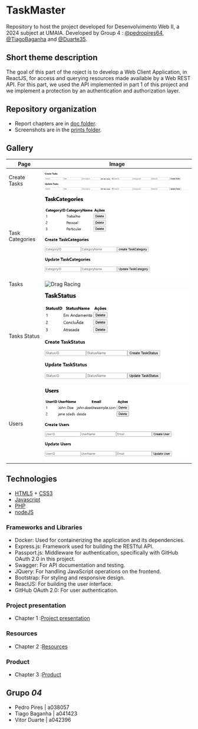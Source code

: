 # TaskMaster

Repository to host the project developed for Desenvolvimento Web II, a 2024 subject at UMAIA. Developed by Group 4 : [@pedropires64](https://github.com/pedropires64), [@TiagoBaganha](https://github.com/TiagoBaganha) and [@Duarte35](https://github.com/Duarte35).

## Short theme description

The goal of this part of the roject is to develop a Web Client Application, in ReactJS, for access and querying resources made available by a Web REST API.
For this part, we used the API implemented in part 1 of this project and we implement a protection by an authentication and authorization layer.

## Repository organization

* Report chapters are in [doc folder](https://github.com/inf23dw2g04/m2_react/tree/abcc2ba4fc03ede1a94fb59704c954fc58b7801e/docsm2).
* Screenshots are in the [prints folder](https://github.com/inf23dw2g04/m2_react/tree/abcc2ba4fc03ede1a94fb59704c954fc58b7801e/prints).


## Gallery

| Page      | Image |
| ----------- | ----------- |
| Create Tasks      | ![Drag Racing](prints/createtasks.png)       |
| Task Categories  | ![Drag Racing](prints/taskcategories.png)       |
| Tasks | ![Drag Racing](prints/tasks.pn)       |
| Tasks Status      | ![Drag Racing](prints/taskstatus.png)       |
| Users   | ![Drag Racing](prints/users.png)       |

## Technologies

* [HTML5](https://html.spec.whatwg.org/multipage/) + [CSS3](https://www.w3.org/Style/CSS/)
* [Javascript](https://developer.mozilla.org/en-US/docs/Learn/JavaScript)
* [PHP](https://www.php.net/)
* [nodeJS](https://nodejs.org/en/)


### Frameworks and Libraries

* Docker: Used for containerizing the application and its dependencies.
* Express.js: Framework used for building the RESTful API.
* Passport.js: Middleware for authentication, specifically with GitHub OAuth 2.0 in this project.
* Swagger: For API documentation and testing.
* JQuery: For handling JavaScript operations on the frontend.
* Bootstrap: For styling and responsive design.
* ReactJS: For building the user interface.
* GitHub OAuth 2.0: For user authentication.


### Project presentation
* Chapter 1 :[Project presentation](https://github.com/inf23dw2g04/m2_react/blob/abcc2ba4fc03ede1a94fb59704c954fc58b7801e/docsm2/Projectpresentation.md)
### Resources
* Chapter 2 :[Resources](https://github.com/inf23dw2g04/m2_react/blob/abcc2ba4fc03ede1a94fb59704c954fc58b7801e/docsm2/product.md)
### Product
* Chapter 3 :[Product](https://github.com/inf23dw2g04/m2_react/blob/abcc2ba4fc03ede1a94fb59704c954fc58b7801e/docsm2/resources.md)


## Grupo _04_
* Pedro Pires | a038057
* Tiago Baganha | a041423
* Vitor Duarte | a042396
